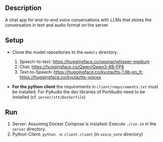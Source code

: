 ## Description

A chat app for end-to-end voice conversations with LLMs that stores the conversation in text and audio format on the server

## Setup

- Clone the model repositories to the `models` directory:
    1. Speech-to-text: https://huggingface.co/openai/whisper-medium
    2. Chat: https://huggingface.co/Qwen/Qwen3-8B-FP8
    3. Text-to-Speech: https://huggingface.co/kyutai/tts-1.6b-en_fr, https://huggingface.co/kyutai/tts-voices

- **For the python client** the requirements in `client/requirements.txt` must be installed. For PyAudio the dev
libraries of PortAudio need to be installed (cf. `server/stt/Dockerfile`)

## Run

1. Server: Assuming Docker Compose is installed: Execute `./run.sh` in the `server` directory.
2. Python-Client: `python -m client.client` (in `voice_note` directory)
